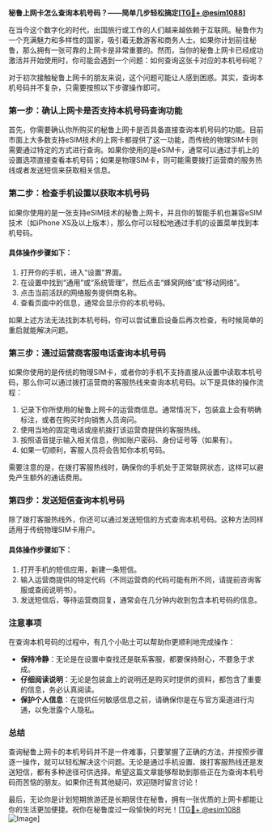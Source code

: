 **秘鲁上网卡怎么查询本机号码？——简单几步轻松搞定[[TG💪+ @esim1088](https://t.me/s/esim1088)]**

在当今这个数字化的时代，出国旅行或工作的人们越来越依赖于互联网。秘鲁作为一个充满魅力和多样性的国家，吸引着无数游客和商务人士。如果你计划前往秘鲁，那么拥有一张可靠的上网卡是非常重要的。然而，当你的秘鲁上网卡已经成功激活并开始使用时，你可能会遇到一个问题：如何查询这张卡对应的本机号码呢？

对于初次接触秘鲁上网卡的朋友来说，这个问题可能让人感到困惑。其实，查询本机号码并不复杂，只需要按照以下步骤操作即可。

### 第一步：确认上网卡是否支持本机号码查询功能

首先，你需要确认你所购买的秘鲁上网卡是否具备直接查询本机号码的功能。目前市面上大多数支持eSIM技术的上网卡都提供了这一功能，而传统的物理SIM卡则需要通过特定的方式进行查询。如果你使用的是eSIM卡，通常可以通过手机上的设置选项直接查看本机号码；如果是物理SIM卡，则可能需要拨打运营商的服务热线或者发送短信来获取相关信息。

### 第二步：检查手机设置以获取本机号码

如果你使用的是一张支持eSIM技术的秘鲁上网卡，并且你的智能手机也兼容eSIM技术（如iPhone XS及以上版本），那么你可以轻松地通过手机的设置菜单找到本机号码。

#### 具体操作步骤如下：
1. 打开你的手机，进入“设置”界面。
2. 在设置中找到“通用”或“系统管理”，然后点击“蜂窝网络”或“移动网络”。
3. 点击当前活跃的网络服务提供商名称。
4. 查看页面中的信息，通常会显示你的本机号码。

如果上述方法无法找到本机号码，你可以尝试重启设备后再次检查，有时候简单的重启就能解决问题。

### 第三步：通过运营商客服电话查询本机号码

如果你使用的是传统的物理SIM卡，或者你的手机不支持直接从设置中读取本机号码，那么你可以通过拨打运营商的客服热线来查询本机号码。以下是具体的操作流程：

1. 记录下你所使用的秘鲁上网卡的运营商信息。通常情况下，包装盒上会有明确标注，或者在购买时向销售人员询问。
2. 使用当地的固定电话或座机拨打该运营商提供的客服热线。
3. 按照语音提示输入相关信息，例如账户密码、身份证号等（如果有）。
4. 如果一切顺利，客服人员将会告知你本机号码。

需要注意的是，在拨打客服热线时，确保你的手机处于正常联网状态，这样可以避免产生额外的通话费用。

### 第四步：发送短信查询本机号码

除了拨打客服热线外，你还可以通过发送短信的方式查询本机号码。这种方法同样适用于传统物理SIM卡用户。

#### 具体操作步骤如下：
1. 打开手机的短信应用，新建一条短信。
2. 输入运营商提供的特定代码（不同运营商的代码可能有所不同，请提前咨询客服或查阅说明书）。
3. 发送短信后，等待运营商回复，通常会在几分钟内收到包含本机号码的信息。

### 注意事项

在查询本机号码的过程中，有几个小贴士可以帮助你更顺利地完成操作：

- **保持冷静**：无论是在设置中查找还是联系客服，都要保持耐心，不要急于求成。
- **仔细阅读说明**：无论是包装盒上的说明还是购买时提供的资料，都包含了重要的信息，务必认真阅读。
- **保护个人信息**：在提供任何敏感信息之前，请确保你是在与官方渠道进行沟通，以免泄露个人隐私。

### 总结

查询秘鲁上网卡的本机号码并不是一件难事，只要掌握了正确的方法，并按照步骤逐一操作，就可以轻松解决这个问题。无论是通过手机设置、拨打客服热线还是发送短信，都有多种途径可供选择。希望这篇文章能够帮助到那些正在为查询本机号码而苦恼的朋友。如果你还有其他疑问，欢迎随时留言讨论！

最后，无论你是计划短期旅游还是长期居住在秘鲁，拥有一张优质的上网卡都能让你的生活更加便捷。祝你在秘鲁度过一段愉快的时光！[[TG💪+ @esim1088](https://t.me/s/esim1088) ![Image](https://i.postimg.cc/4NQfJmqS/Snipaste-2025-05-13-00-14-12.png)]